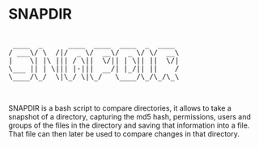 # SNAPDIR
<pre>

 ____  _      ____  ____  ____  _  ____ 
/ ___\/ \  /|/  _ \/  __\/  _ \/ \/  __\
|    \| |\ ||| / \||  \/|| | \|| ||  \/|
\___ || | \||| |-|||  __/| |_/|| ||    /
\____/\_/  \|\_/ \|\_/   \____/\_/\_/\_\
                                        

</pre>
SNAPDIR is a bash script to compare directories, it allows to take a snapshot of a directory, capturing the md5 hash, permissions, users and groups of the files in the directory and saving that information into a file. That file can then later be used to compare changes in that directory.

                                                                                                                                                                                                                   
                                                                                                                                                 
                                                                                                  
                                                                                                                                                 
                                                                                                                                                 
                                                                                                                                                 
                                                                                                                                                 
                                                                                                                                  
